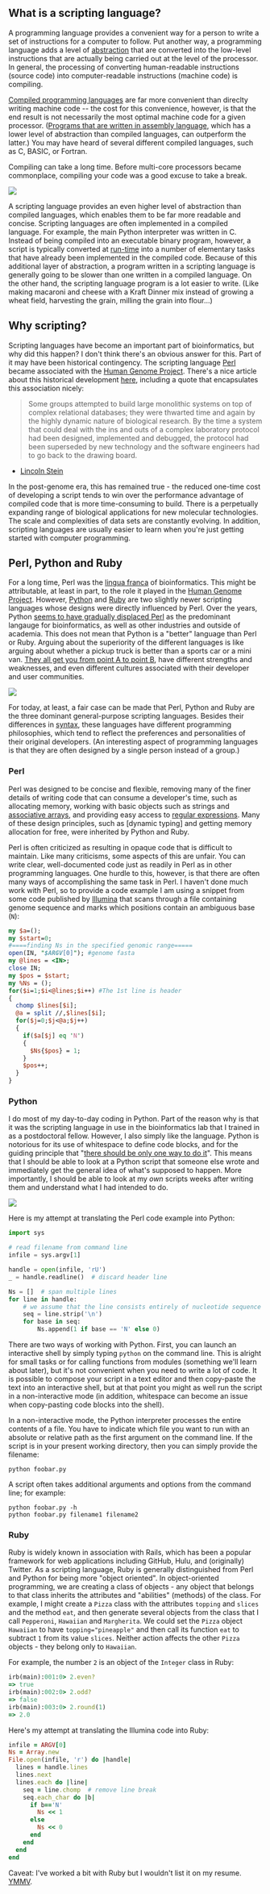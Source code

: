 ## What is a scripting language?

A programming language provides a convenient way for a person to write a set of instructions for a computer to follow.  Put another way, a programming language adds a level of [abstraction](http://stackoverflow.com/questions/21220155/what-does-abstraction-mean-in-programming) that are converted into the low-level instructions that are actually being carried out at the level of the processor.  In general, the processing of converting human-readable instructions (source code) into computer-readable instructions (machine code) is compiling.  

[Compiled programming languages](https://en.wikipedia.org/wiki/Compiled_language) are far more convenient than direclty writing machine code -- the cost for this convenience, however, is that the end result is not necessarily the most optimal machine code for a given processor.  ([Programs that are written in assembly language](https://en.wikipedia.org/wiki/RollerCoaster_Tycoon_(video_game)#Development), which has a lower level of abstraction than compiled languages, can outperform the latter.)  You may have heard of several different compiled languages, such as C, BASIC, or Fortran.

Compiling can take a long time.  Before multi-core processors became commonplace, compiling your code was a good excuse to take a break.

![](https://imgs.xkcd.com/comics/compiling.png)

A scripting language provides an even higher level of abstraction than compiled languages, which enables them to be far more readable and concise.  Scripting languages are often implemented in a compiled language.  For example, the main Python interpreter was written in C.  Instead of being compiled into an executable binary program, however, a script is typically converted at [run-time](https://en.wikipedia.org/wiki/Run_time_(program_lifecycle_phase)) into a number of elementary tasks that have already been implemented in the compiled code.  Because of this additional layer of abstraction, a program written in a scripting language is generally going to be slower than one written in a compiled language.  On the other hand, the scripting language program is a lot easier to write.  (Like making macaroni and cheese with a Kraft Dinner mix instead of growing a wheat field, harvesting the grain, milling the grain into flour...)


## Why scripting?
Scripting languages have become an important part of bioinformatics, but why did this happen?  I don't think there's an obvious answer for this.  Part of it may have been historical contingency.  The scripting language [Perl](https://en.wikipedia.org/wiki/Perl) became associated with the [Human Genome Project](https://en.wikipedia.org/wiki/Human_Genome_Project).  There's a nice article about this historical development [here](https://web.stanford.edu/class/gene211/handouts/How_Perl_HGP.html), including a quote that encapsulates this association nicely:

>Some groups attempted to build large monolithic systems on top of complex relational databases; they were thwarted time and again by the highly dynamic nature of biological research. By the time a system that could deal with the ins and outs of a complex laboratory protocol had been designed, implemented and debugged, the protocol had been superseded by new technology and the software engineers had to go back to the drawing board.
- [Lincoln Stein](https://en.wikipedia.org/wiki/Lincoln_Stein)

In the post-genome era, this has remained true - the reduced one-time cost of developing a script tends to win over the performance advantage of compiled code that is more time-consuming to build.  There is a perpetually expanding range of biological applications for new molecular technologies.  The scale and complexities of data sets are constantly evolving.  In addition, scripting languages are usually easier to learn when you're just getting started with computer programming.  


## Perl, Python and Ruby

For a long time, Perl was the [lingua franca](https://en.wikipedia.org/wiki/Lingua_franca) of bioinformatics.  This might be attributable, at least in part, to the role it played in the [Human Genome Project](https://web.stanford.edu/class/gene211/handouts/How_Perl_HGP.html).  However, [Python](https://en.wikipedia.org/wiki/Python_(programming_language)) and [Ruby](https://en.wikipedia.org/wiki/Ruby_(programming_language)) are two slightly newer scripting languages whose designs were directly influenced by Perl.  Over the years, Python [seems to have gradually displaced Perl](https://trends.google.ca/trends/explore?cat=174&date=all&q=%2Fm%2F05zrn,%2Fm%2F06ff5,Python) as the predominant langauge for bioinformatics, as well as other industries and outside of academia.  This does not mean that Python is a "better" language than Perl or Ruby.  Arguing about the superiority of the different languages is like arguing about whether a pickup truck is better than a sports car or a mini van.  [They all get you from point A to point B](http://users.cms.caltech.edu/~mvanier/hacking/rants/cars.html), have different strengths and weaknesses, and even different cultures associated with their developer and user communities.

![](https://imgs.xkcd.com/comics/11th_grade.png)

For today, at least, a fair case can be made that Perl, Python and Ruby are the three dominant general-purpose scripting languages.  Besides their differences in [syntax](https://en.wikipedia.org/wiki/Syntax_(programming_languages)), these languages have different programming philosophies, which tend to reflect the preferences and personalities of their original developers.  (An interesting aspect of programming languages is that they are often designed by a single person instead of a group.)  


### Perl

Perl was designed to be concise and flexible, removing many of the finer details of writing code that can consume a developer's time, such as allocating memory, working with basic objects such as strings and [associative arrays](https://en.wikipedia.org/wiki/Associative_array), and providing easy access to [regular expressions](https://en.wikipedia.org/wiki/Regular_expression).  Many of these design principles, such as [dynamic typing] and getting memory allocation for free, were inherited by Python and Ruby.  

Perl is often criticized as resulting in opaque code that is difficult to maintain.  Like many criticisms, some aspects of this are unfair.  You can write clear, well-documented code just as readily in Perl as in other programming languages.  One hurdle to this, however, is that there are often many ways of accomplishing the same task in Perl.  I haven't done much work with Perl, so to provide a code example I am using a snippet from some code published by [Illumina](https://www.illumina.com/science/education/truseq/scripts.html) that scans through a file containing genome sequence and marks which positions contain an ambiguous base (`N`):

```perl
my $a=();
my $start=0;
#====finding Ns in the specified genomic range=====
open(IN, "$ARGV[0]"); #genome fasta
my @lines = <IN>;
close IN;
my $pos = $start;
my %Ns = ();
for($i=1;$i<@lines;$i++) #The 1st line is header
{
  chomp $lines[$i];
  @a = split //,$lines[$i];
  for($j=0;$j<@a;$j++)
  {
    if($a[$j] eq 'N')
    {
      $Ns{$pos} = 1;
    }
    $pos++;
  }
}
```


### Python

I do most of my day-to-day coding in Python.  Part of the reason why is that it was the scripting language in use in the bioinformatics lab that I trained in as a postdoctoral fellow.  However, I also simply like the language.  Python is notorious for its use of whitespace to define code blocks, and for the guiding principle that "[there should be only one way to do it](https://www.python.org/dev/peps/pep-0020/)".  This means that I should be able to look at a Python script that someone else wrote and immediately get the general idea of what's supposed to happen.  More importantly, I should be able to look at my *own* scripts weeks after writing them and understand what I had intended to do.  

![](https://imgs.xkcd.com/comics/python.png)

Here is my attempt at translating the Perl code example into Python:
```python
import sys

# read filename from command line
infile = sys.argv[1]

handle = open(infile, 'rU')
_ = handle.readline()  # discard header line

Ns = []  # span multiple lines
for line in handle:
    # we assume that the line consists entirely of nucleotide sequence
    seq = line.strip('\n')
    for base in seq:
        Ns.append(1 if base == 'N' else 0)
```

There are two ways of working with Python.  First, you can launch an interactive shell by simply typing `python` on the command line.  This is alright for small tasks or for calling functions from modules (something we'll learn about later), but it's not convenient when you need to write a lot of code.  It is possible to compose your script in a text editor and then copy-paste the text into an interactive shell, but at that point you might as well run the script in a non-interactive mode (in addition, whitespace can become an issue when copy-pasting code blocks into the shell).

In a non-interactive mode, the Python interpreter processes the entire contents of a file.  You have to indicate which file you want to run with an absolute or relative path as the first argument on the command line.  If the script is in your present working directory, then you can simply provide the filename:
```shell
python foobar.py
```

A script often takes additional arguments and options from the command line; for example:
```shell
python foobar.py -h
python foobar.py filename1 filename2
```

### Ruby

Ruby is widely known in association with Rails, which has been a popular framework for web applications including GitHub, Hulu, and (originally) Twitter.  As a scripting language, Ruby is generally distinguished from Perl and Python for being more "object oriented".  In object-oriented programming, we are creating a class of objects - any object that belongs to that class inherits the attributes and "abilities" (methods) of the class.  For example, I might create a `Pizza` class with the attributes `topping` and `slices` and the method `eat`, and then generate several objects from the class that I call `Pepperoni`, `Hawaiian` and `Margherita`.  We could set the `Pizza` object `Hawaiian` to have `topping="pineapple"` and then call its function `eat` to subtract `1` from its value `slices`.  Neither action affects the other `Pizza` objects - they belong only to `Hawaiian`.

For example, the number `2` is an object of the `Integer` class in Ruby:
```ruby
irb(main):001:0> 2.even?
=> true
irb(main):002:0> 2.odd?
=> false
irb(main):003:0> 2.round(1)
=> 2.0
```

Here's my attempt at translating the Illumina code into Ruby:
```ruby
infile = ARGV[0]
Ns = Array.new
File.open(infile, 'r') do |handle|
  lines = handle.lines
  lines.next
  lines.each do |line|
    seq = line.chomp  # remove line break
    seq.each_char do |b|
      if b=='N'
        Ns << 1 
      else
        Ns << 0
      end
    end
  end
end
```
Caveat: I've worked a bit with Ruby but I wouldn't list it on my resume.  [YMMV](https://en.wiktionary.org/wiki/your_mileage_may_vary).


